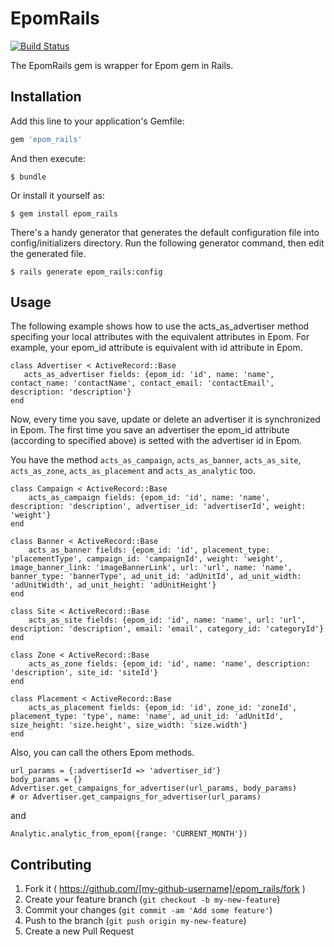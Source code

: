 # EpomRails

[![Build Status](https://semaphoreci.com/api/v1/projects/6ff04e2c-4762-4f37-a249-06ad1c9ac060/447527/badge.svg)](https://semaphoreci.com/adrian-chang/epom_rails)      

The EpomRails gem is wrapper for Epom gem in Rails.

## Installation

Add this line to your application's Gemfile:

```ruby
gem 'epom_rails'
```

And then execute:

    $ bundle

Or install it yourself as:

    $ gem install epom_rails

There's a handy generator that generates the default configuration file into config/initializers directory.
Run the following generator command, then edit the generated file.

	$ rails generate epom_rails:config

## Usage

The following example shows how to use the acts_as_advertiser method specifing your local attributes with the equivalent attributes in Epom. For example, your epom_id attribute is equivalent with id attribute in Epom.
 ```
class Advertiser < ActiveRecord::Base
	acts_as_advertiser fields: {epom_id: 'id', name: 'name', contact_name: 'contactName', contact_email: 'contactEmail', description: 'description'}
end
```

Now, every time you save, update or delete an advertiser it is synchronized in Epom. The first time you save an advertiser the epom_id attribute (according to specified above) is setted with the advertiser id in Epom.

You have the method <code>acts_as_campaign</code>, <code>acts_as_banner</code>, <code>acts_as_site</code>, <code>acts_as_zone</code>, <code>acts_as_placement</code> and <code>acts_as_analytic</code> too.
```
class Campaign < ActiveRecord::Base
	acts_as_campaign fields: {epom_id: 'id', name: 'name', description: 'description', advertiser_id: 'advertiserId', weight: 'weight'}
end
```

```
class Banner < ActiveRecord::Base
	acts_as_banner fields: {epom_id: 'id', placement_type: 'placementType', campaign_id: 'campaignId', weight: 'weight', image_banner_link: 'imageBannerLink', url: 'url', name: 'name', banner_type: 'bannerType', ad_unit_id: 'adUnitId', ad_unit_width: 'adUnitWidth', ad_unit_height: 'adUnitHeight'}
end
```

```
class Site < ActiveRecord::Base
	acts_as_site fields: {epom_id: 'id', name: 'name', url: 'url', description: 'description', email: 'email', category_id: 'categoryId'}
end
```

```
class Zone < ActiveRecord::Base
	acts_as_zone fields: {epom_id: 'id', name: 'name', description: 'description', site_id: 'siteId'}
end
```

```
class Placement < ActiveRecord::Base
	acts_as_placement fields: {epom_id: 'id', zone_id: 'zoneId', placement_type: 'type', name: 'name', ad_unit_id: 'adUnitId', size_height: 'size.height', size_width: 'size.width'}
end
```

Also, you can call the others Epom methods.
```
url_params = {:advertiserId => 'advertiser_id'}
body_params = {}
Advertiser.get_campaigns_for_advertiser(url_params, body_params)
# or Advertiser.get_campaigns_for_advertiser(url_params)
```
and
```
Analytic.analytic_from_epom({range: 'CURRENT_MONTH'})
```

## Contributing

1. Fork it ( https://github.com/[my-github-username]/epom_rails/fork )
2. Create your feature branch (`git checkout -b my-new-feature`)
3. Commit your changes (`git commit -am 'Add some feature'`)
4. Push to the branch (`git push origin my-new-feature`)
5. Create a new Pull Request

